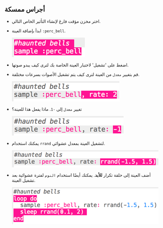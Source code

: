 ## أجراس ممسكة

+ اختر مخزن مؤقت فارغ لإنشاء التأثير الخاص التالي.

+ ابدأ بإضافة العينة `:perc_bell`.
    
    ![لقطة الشاشة](images/effects-bells-sample.png)

+ اضغط على 'تشغيل' لاختبار العينة الخاصة بك لترى كيف يبدو صوتها.

+ قم بتغيير `معدل` من العينة لترى كيف يتم تشغيل الأصوات بسرعات مختلفة.
    
    ![لقطة الشاشة](images/effects-bells-rate-high.png)

+ تغيير `معدل` إلى `-1`. ماذا يفعل هذا للعينة؟
    
    ![لقطة الشاشة](images/effects-bells-rate-negative.png)

+ يمكنك استخدام `rrand` لتشغيل العينة بمعدل عشوائي.
    
    ![لقطة الشاشة](images/effects-bells-rate-random.png)

+ أضف العينة إلى حلقة تكرار **للأبد**. يمكنك أيضًا استخدام `النوم` لفترة عشوائية بعد تشغيل العينة.
    
    ![لقطة الشاشة](images/effects-bells-repeat-random.png)